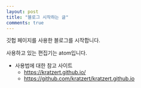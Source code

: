 ```yaml
---
layout: post
title: "블로그 시작하는 글"
comments: true
---
```

깃헙 페이지를 사용한 블로그를 시작합니다.

사용하고 있는 편집기는 atom입니다.

* 사용법에 대한 참고 사이트
  * https://kratzert.github.io/
  * https://github.com/kratzert/kratzert.github.io
